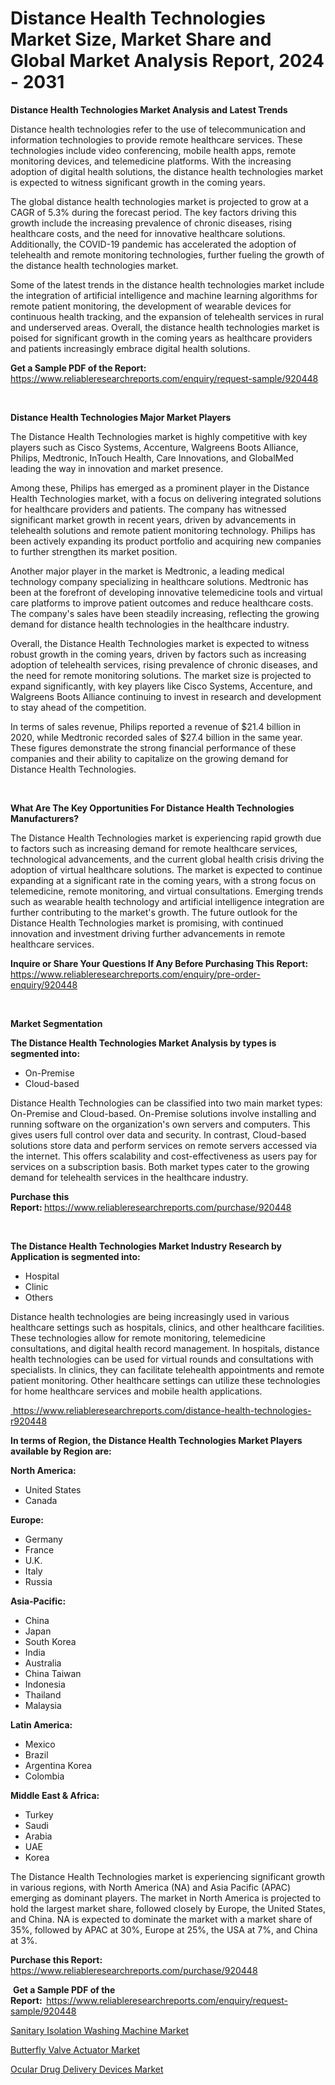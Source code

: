 <p><h1>Distance Health Technologies Market Size, Market Share and Global Market Analysis Report, 2024 - 2031</h1></p><p><strong>Distance Health Technologies Market Analysis and Latest Trends</strong></p>
<p><p>Distance health technologies refer to the use of telecommunication and information technologies to provide remote healthcare services. These technologies include video conferencing, mobile health apps, remote monitoring devices, and telemedicine platforms. With the increasing adoption of digital health solutions, the distance health technologies market is expected to witness significant growth in the coming years.</p><p>The global distance health technologies market is projected to grow at a CAGR of 5.3% during the forecast period. The key factors driving this growth include the increasing prevalence of chronic diseases, rising healthcare costs, and the need for innovative healthcare solutions. Additionally, the COVID-19 pandemic has accelerated the adoption of telehealth and remote monitoring technologies, further fueling the growth of the distance health technologies market.</p><p>Some of the latest trends in the distance health technologies market include the integration of artificial intelligence and machine learning algorithms for remote patient monitoring, the development of wearable devices for continuous health tracking, and the expansion of telehealth services in rural and underserved areas. Overall, the distance health technologies market is poised for significant growth in the coming years as healthcare providers and patients increasingly embrace digital health solutions.</p></p>
<p><strong>Get a Sample PDF of the Report:&nbsp;</strong> <a href="https://www.reliableresearchreports.com/enquiry/request-sample/920448">https://www.reliableresearchreports.com/enquiry/request-sample/920448</a></p>
<p>&nbsp;</p>
<p><strong>Distance Health Technologies Major Market Players</strong></p>
<p><p>The Distance Health Technologies market is highly competitive with key players such as Cisco Systems, Accenture, Walgreens Boots Alliance, Philips, Medtronic, InTouch Health, Care Innovations, and GlobalMed leading the way in innovation and market presence.</p><p>Among these, Philips has emerged as a prominent player in the Distance Health Technologies market, with a focus on delivering integrated solutions for healthcare providers and patients. The company has witnessed significant market growth in recent years, driven by advancements in telehealth solutions and remote patient monitoring technology. Philips has been actively expanding its product portfolio and acquiring new companies to further strengthen its market position.</p><p>Another major player in the market is Medtronic, a leading medical technology company specializing in healthcare solutions. Medtronic has been at the forefront of developing innovative telemedicine tools and virtual care platforms to improve patient outcomes and reduce healthcare costs. The company's sales have been steadily increasing, reflecting the growing demand for distance health technologies in the healthcare industry.</p><p>Overall, the Distance Health Technologies market is expected to witness robust growth in the coming years, driven by factors such as increasing adoption of telehealth services, rising prevalence of chronic diseases, and the need for remote monitoring solutions. The market size is projected to expand significantly, with key players like Cisco Systems, Accenture, and Walgreens Boots Alliance continuing to invest in research and development to stay ahead of the competition.</p><p>In terms of sales revenue, Philips reported a revenue of $21.4 billion in 2020, while Medtronic recorded sales of $27.4 billion in the same year. These figures demonstrate the strong financial performance of these companies and their ability to capitalize on the growing demand for Distance Health Technologies.</p></p>
<p>&nbsp;</p>
<p><strong>What Are The Key Opportunities For Distance Health Technologies Manufacturers?</strong></p>
<p><p>The Distance Health Technologies market is experiencing rapid growth due to factors such as increasing demand for remote healthcare services, technological advancements, and the current global health crisis driving the adoption of virtual healthcare solutions. The market is expected to continue expanding at a significant rate in the coming years, with a strong focus on telemedicine, remote monitoring, and virtual consultations. Emerging trends such as wearable health technology and artificial intelligence integration are further contributing to the market's growth. The future outlook for the Distance Health Technologies market is promising, with continued innovation and investment driving further advancements in remote healthcare services.</p></p>
<p><strong>Inquire or Share Your Questions If Any Before Purchasing This Report:</strong> <a href="https://www.reliableresearchreports.com/enquiry/pre-order-enquiry/920448">https://www.reliableresearchreports.com/enquiry/pre-order-enquiry/920448</a></p>
<p>&nbsp;</p>
<p><strong>Market Segmentation</strong></p>
<p><strong>The Distance Health Technologies Market Analysis by types is segmented into:</strong></p>
<p><ul><li>On-Premise</li><li>Cloud-based</li></ul></p>
<p><p>Distance Health Technologies can be classified into two main market types: On-Premise and Cloud-based. On-Premise solutions involve installing and running software on the organization's own servers and computers. This gives users full control over data and security. In contrast, Cloud-based solutions store data and perform services on remote servers accessed via the internet. This offers scalability and cost-effectiveness as users pay for services on a subscription basis. Both market types cater to the growing demand for telehealth services in the healthcare industry.</p></p>
<p><strong>Purchase this Report:&nbsp;</strong><a href="https://www.reliableresearchreports.com/purchase/920448">https://www.reliableresearchreports.com/purchase/920448</a></p>
<p>&nbsp;</p>
<p><strong>The Distance Health Technologies Market Industry Research by Application is segmented into:</strong></p>
<p><ul><li>Hospital</li><li>Clinic</li><li>Others</li></ul></p>
<p><p>Distance health technologies are being increasingly used in various healthcare settings such as hospitals, clinics, and other healthcare facilities. These technologies allow for remote monitoring, telemedicine consultations, and digital health record management. In hospitals, distance health technologies can be used for virtual rounds and consultations with specialists. In clinics, they can facilitate telehealth appointments and remote patient monitoring. Other healthcare settings can utilize these technologies for home healthcare services and mobile health applications.</p></p>
<p><a href="https://www.reliableresearchreports.com/distance-health-technologies-r920448">&nbsp;https://www.reliableresearchreports.com/distance-health-technologies-r920448</a></p>
<p><strong>In terms of Region, the Distance Health Technologies Market Players available by Region are:</strong></p>
<p>
    <p> <strong> North America: </strong>
        <ul>
            <li>United States</li>
            <li>Canada</li>
        </ul>
        </p> 
    <p> <strong> Europe: </strong>
        <ul>
            <li>Germany</li>
            <li>France</li>
            <li>U.K.</li>
            <li>Italy</li>
            <li>Russia</li>
        </ul>
        </p> 
    <p> <strong> Asia-Pacific: </strong>
        <ul>
            <li>China</li>
            <li>Japan</li>
            <li>South Korea</li>
            <li>India</li>
            <li>Australia</li>
            <li>China Taiwan</li>
            <li>Indonesia</li>
            <li>Thailand</li>
            <li>Malaysia</li>
        </ul>
        </p> 
    <p> <strong> Latin America: </strong>
        <ul>
            <li>Mexico</li>
            <li>Brazil</li>
            <li>Argentina Korea</li>
            <li>Colombia</li>
        </ul>
        </p> 
    <p> <strong> Middle East & Africa: </strong>
        <ul>
            <li>Turkey</li>
            <li>Saudi</li>
            <li>Arabia</li>
            <li>UAE</li>
            <li>Korea</li>
        </ul>
    </p>
    </p>
<p><p>The Distance Health Technologies market is experiencing significant growth in various regions, with North America (NA) and Asia Pacific (APAC) emerging as dominant players. The market in North America is projected to hold the largest market share, followed closely by Europe, the United States, and China. NA is expected to dominate the market with a market share of 35%, followed by APAC at 30%, Europe at 25%, the USA at 7%, and China at 3%.</p></p>
<p><strong>Purchase this Report: </strong><a href="https://www.reliableresearchreports.com/purchase/920448">https://www.reliableresearchreports.com/purchase/920448</a></p>
<p>&nbsp;<strong>Get a Sample PDF of the Report:&nbsp;&nbsp;</strong><a href="https://www.reliableresearchreports.com/enquiry/request-sample/920448">https://www.reliableresearchreports.com/enquiry/request-sample/920448</a></p>
<p><strong></strong></p>
<p><p><a href="https://www.linkedin.com/pulse/global-sanitary-isolation-washing-machine-market-share-ocyhe?trackingId=SIS0QJ%2BlkBCxfBb4LIZaTg%3D%3D">Sanitary Isolation Washing Machine Market</a></p><p><a href="https://www.linkedin.com/pulse/global-butterfly-valve-actuator-market-size-expected-reach-cbqie?trackingId=muiEUVO3H310wacE2%2F%2F5FA%3D%3D">Butterfly Valve Actuator Market</a></p><p><a href="https://view.publitas.com/reportprime-1/future-trends-in-global-ocular-drug-delivery-devices-market-market-insights-and-analysis-from-2024-to-2031-in-108-pages/">Ocular Drug Delivery Devices Market</a></p></p>